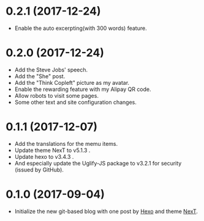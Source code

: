 # 0.2.1 (2017-12-24)

- Enable the auto excerpting(with 300 words) feature.

# 0.2.0 (2017-12-24)

- Add the Steve Jobs' speech.
- Add the "She" post.
- Add the "Think Copleft" picture as my avatar.
- Enable the rewarding feature with my Alipay QR code.
- Allow robots to visit some pages.
- Some other text and site configuration changes.

# 0.1.1 (2017-12-07)

- Add the translations for the memu items.
- Update theme NexT to v5.1.3 .
- Update hexo to v3.4.3 .
- And especially update the Uglify-JS package to v3.2.1 for security
  (issued by GitHub).

# 0.1.0 (2017-09-04)

- Initialize the new git-based blog with one post by [Hexo](https://hexo.io)
  and theme [NexT](https://github.com/iissnan/hexo-theme-next).

